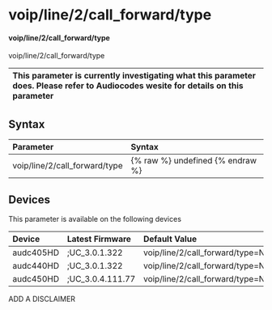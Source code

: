 ﻿---
description: voip/line/2/call_forward/type
search: false
---

# voip/line/2/call_forward/type

#### voip/line/2/call_forward/type

voip/line/2/call_forward/type


| This parameter is currently investigating what this parameter does. Please refer to Audiocodes wesite for details on this parameter | 
| :--- |

## Syntax
| Parameter | Syntax |
| :--- | :--- |
|voip/line/2/call_forward/type | {% raw %} undefined {% endraw %}|

## Devices
This parameter is available on the following devices

| Device | Latest Firmware | Default Value |
|:---|:---|:---|
| audc405HD | ;UC_3.0.1.322 | voip/line/2/call_forward/type=NO_REPLY 
| audc440HD | ;UC_3.0.1.322 | voip/line/2/call_forward/type=NO_REPLY 
| audc450HD | ;UC_3.0.4.111.77 | voip/line/2/call_forward/type=NO_REPLY 

ADD A DISCLAIMER

